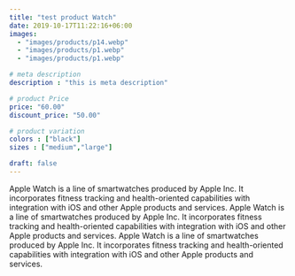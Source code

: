 ```yaml
---
title: "test product Watch"
date: 2019-10-17T11:22:16+06:00
images: 
  - "images/products/p14.webp"
  - "images/products/p1.webp"
  - "images/products/p1.webp"

# meta description
description : "this is meta description"

# product Price
price: "60.00"
discount_price: "50.00"

# product variation
colors : ["black"]
sizes : ["medium","large"]

draft: false
---
```


Apple Watch is a line of smartwatches produced by Apple Inc. It incorporates fitness tracking and health-oriented capabilities with integration with iOS and other Apple products and services.
Apple Watch is a line of smartwatches produced by Apple Inc. It incorporates fitness tracking and health-oriented capabilities with integration with iOS and other Apple products and services.
Apple Watch is a line of smartwatches produced by Apple Inc. It incorporates fitness tracking and health-oriented capabilities with integration with iOS and other Apple products and services.
